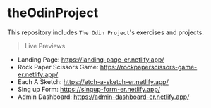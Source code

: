 # theOdinProject

This repository includes `The Odin Project`'s exercises and projects.

> Live Previews

- Landing Page: https://landing-page-er.netlify.app/
- Rock Paper Scissors Game: https://rockpaperscissors-game-er.netlify.app/
- Each A Sketch: https://etch-a-sketch-er.netlify.app/
- Sing up Form: https://singup-form-er.netlify.app/
- Admin Dashboard: https://admin-dashboard-er.netlify.app/
